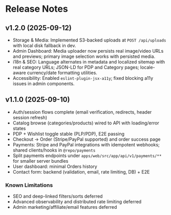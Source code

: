 # Release Notes

## v1.2.0 (2025-09-12)
- Storage & Media: Implemented S3-backed uploads at `POST /api/uploads` with local disk fallback in dev.
- Admin Dashboard: Media uploader now persists real image/video URLs and previews; primary image selection works with persisted media.
- i18n & SEO: Language alternates in metadata and localized sitemap with real category URLs; JSON-LD for PDP and Category pages; locale-aware currency/date formatting utilities.
- Accessibility: Enabled `eslint-plugin-jsx-a11y`; fixed blocking a11y issues in admin components.

## v1.1.0 (2025-09-10)
- Auth/session flows complete (email verification, redirects, header session refresh)
- Catalog browse (categories/products) wired to API with loading/error states
- PDP + Wishlist toggle stable (PLP/PDP), E2E passing
- Checkout → Order (Stripe/PayPal supported) and order success page
- Payments: Stripe and PayPal integrations with idempotent webhooks; shared clients/hooks in `@repo/payments`
- Split payments endpoints under `apps/web/src/app/api/v1/payments/**` for smaller server bundles
- User dashboard: minimal Orders history
- Contact form: backend (validation, email, rate limiting, DB) + E2E

### Known Limitations
- SEO and deep-linked filters/sorts deferred
- Advanced observability and distributed rate limiting deferred
- Admin marketing/affiliate/email features deferred
